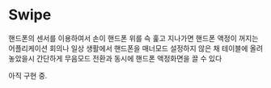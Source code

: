 # Swipe


핸드폰의 센서를 이용하여서 손이 핸드폰 위를 슥 훑고 지나가면
핸드폰 액정이 꺼지는 어플리케이션
회의나 일상 생활에서 핸드폰을 매너모드 설정하지 않은 채 테이블에 올려 놓았을시
간단하게 무음모드 전환과 동시에 핸드폰 액정화면을 끌 수 있다

아직 구현 중.

